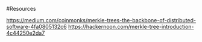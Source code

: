 #Resources


https://medium.com/coinmonks/merkle-trees-the-backbone-of-distributed-software-4fa0805132c6
https://hackernoon.com/merkle-tree-introduction-4c44250e2da7
